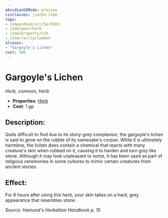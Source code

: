 ```yaml
---
obsidianUIMode: preview
cssclasses: json5e-item
tags:
- compendium/src/5e/hhbh
- item/gear/herb
- item/property/hrb
- item/rarity/common
aliases: 
- "Gargoyle's Lichen"
cost: 100
---
```

# Gargoyle's Lichen
*Herb, common, Herb*  

- **Properties**: [Herb](/compendium/rules/item-properties.md#Herb)
- **Cost**: 1 gp

## Description:

Quite difficult to find due to its stony-grey complexion, the gargoyle's lichen is said to grow on the rubble of its namesake's corpse. While it is ultimately harmless, the lichen does contain a chemical that reacts with many creature's skin when rubbed on it, causing it to harden and turn grey like stone. Although it may look unpleasant to some, it has been used as part of religious ceremonies in some cultures to mimic certain creatures from ancient stories.

## Effect:

For 8 hours after using this herb, your skin takes on a hard, grey appearance that resembles stone.

*Source: Hamund's Herbalism Handbook p. 15*